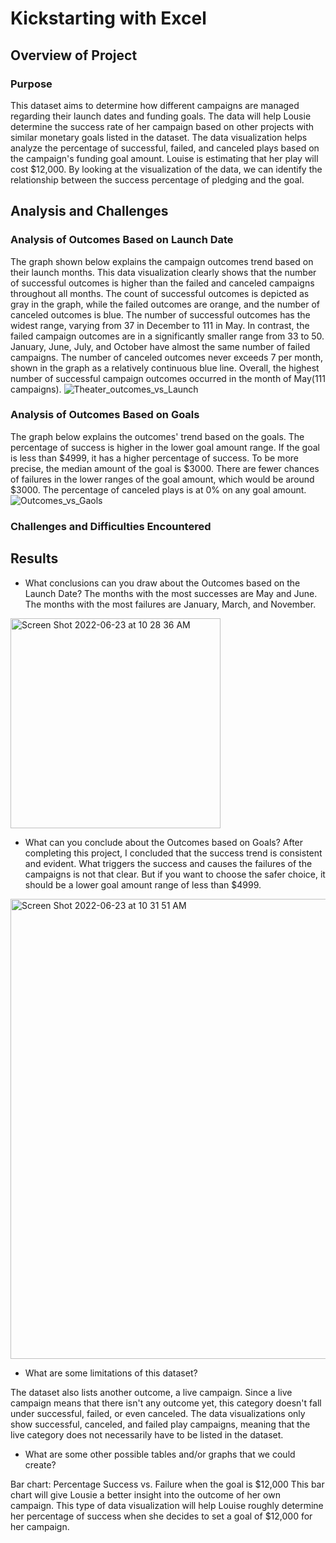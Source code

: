 # Kickstarting with Excel

## Overview of Project

### Purpose
This dataset aims to determine how different campaigns are managed regarding their launch dates and funding goals. The data will help Lousie determine the success rate of her campaign based on other projects with similar monetary goals listed in the dataset. The data visualization helps analyze the percentage of successful, failed, and canceled plays based on the campaign's funding goal amount. Louise is estimating that her play will cost $12,000. By looking at the visualization of the data, we can identify the relationship between the success percentage of pledging and the goal.

## Analysis and Challenges

### Analysis of Outcomes Based on Launch Date
The graph shown below explains the campaign outcomes trend based on their launch months. This data visualization clearly shows that the number of successful outcomes is higher than the failed and canceled campaigns throughout all months. The count of successful outcomes is depicted as gray in the graph, while the failed outcomes are orange, and the number of canceled outcomes is blue. The number of successful outcomes has the widest range, varying from 37 in December to 111 in May. In contrast, the failed campaign outcomes are in a significantly smaller range from 33 to 50. January, June, July, and October have almost the same number of failed campaigns. The number of canceled outcomes never exceeds 7 per month, shown in the graph as a relatively continuous blue line. Overall, the highest number of successful campaign outcomes occurred in the month of May(111 campaigns). 
 ![Theater_outcomes_vs_Launch](https://user-images.githubusercontent.com/107584891/175348372-488634e6-a113-47cb-b25d-65051fb15661.png)



### Analysis of Outcomes Based on Goals
The graph below explains the outcomes' trend based on the goals. The percentage of success is higher in the lower goal amount range. If the goal is less than $4999, it has a higher percentage of success. To be more precise, the median amount of the goal is $3000. There are fewer chances of failures in the lower ranges of the goal amount, which would be around $3000. The percentage of canceled plays is at 0% on any goal amount.
![Outcomes_vs_Gaols](https://user-images.githubusercontent.com/107584891/175348559-2d9a05ba-1064-4008-a837-0c837c950e5f.png)



### Challenges and Difficulties Encountered

## Results

- What conclusions can you draw about the Outcomes based on the Launch Date?
The months with the most successes are May and June. 
 The months with the most failures are January, March, and November. 
 <img width="336" alt="Screen Shot 2022-06-23 at 10 28 36 AM" src="https://user-images.githubusercontent.com/107584891/175348875-40c43dc9-ba1f-49fc-9235-bb4f759b06af.png">

- What can you conclude about the Outcomes based on Goals?
After completing this project, I concluded that the success trend is consistent and evident. What triggers the success and causes the failures of the campaigns is not that clear. But if you want to choose the safer choice, it should be a lower goal amount range of less than $4999.
<img width="736" alt="Screen Shot 2022-06-23 at 10 31 51 AM" src="https://user-images.githubusercontent.com/107584891/175349480-eaa7dea8-2555-427c-acb8-717e6fee66af.png">

- What are some limitations of this dataset?

The dataset also lists another outcome, a live campaign. Since a live campaign means that there isn't any outcome yet, this category doesn't fall under successful, failed, or even canceled. The data visualizations only show successful, canceled, and failed play campaigns, meaning that the live category does not necessarily have to be listed in the dataset. 

- What are some other possible tables and/or graphs that we could create?

Bar chart: Percentage Success vs. Failure when the goal is $12,000
This bar chart will give Lousie a better insight into the outcome of her own campaign. This type of data visualization will help Louise roughly determine her percentage of success when she decides to set a goal of $12,000 for her campaign.

